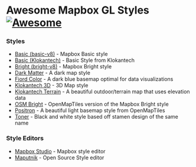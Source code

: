 # Awesome Mapbox GL Styles [![Awesome](https://cdn.rawgit.com/sindresorhus/awesome/d7305f38d29fed78fa85652e3a63e154dd8e8829/media/badge.svg)](https://github.com/sindresorhus/awesome)



### Styles

- [Basic (basic-v8)](https://github.com/mapbox/mapbox-gl-styles/blob/master/styles/basic-v8.json) - Mapbox Basic style
- [Basic (Klokantech)](https://github.com/openmaptiles/klokantech-basic-gl-style/blob/master/style.json) - Basic Style from Klokantech
- [Bright (bright-v8)](https://github.com/mapbox/mapbox-gl-styles/blob/master/styles/bright-v8.json) - Mapbox Bright style
- [Dark Matter](https://github.com/openmaptiles/dark-matter-gl-style/blob/master/style.json) - A dark map style
- [Fiord Color](https://github.com/openmaptiles/fiord-color-gl-style/blob/master/style.json) - A dark blue basemap optimal for data visualizations
- [Klokantech 3D](https://github.com/openmaptiles/klokantech-3d-gl-style/blob/master/style.json) - 3D Map style
- [Klokantech Terrain](https://github.com/openmaptiles/klokantech-terrain-gl-style/blob/master/style.json) - A beautiful outdoor/terrain map that uses elevation data
- [OSM Bright](https://github.com/openmaptiles/osm-bright-gl-style/blob/master/style.json) - OpenMapTiles version of the Mapbox Bright style
- [Positron](https://github.com/openmaptiles/positron-gl-style/blob/master/style.json) - A beautiful light basemap style from OpenMapTiles
- [Toner](https://github.com/openmaptiles/toner-gl-style/blob/master/style.json) - Black and white style based off stamen design of the same name 



### Style Editors
- [Mapbox Studio](https://www.mapbox.com/mapbox-studio/) - Mapbox style editor
- [Maputnik](http://maputnik.com/) - Open Source Style editor
